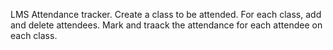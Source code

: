 LMS Attendance tracker.
Create a class to be attended.
For each class, add and delete attendees.
Mark and traack the attendance for each attendee on each class.